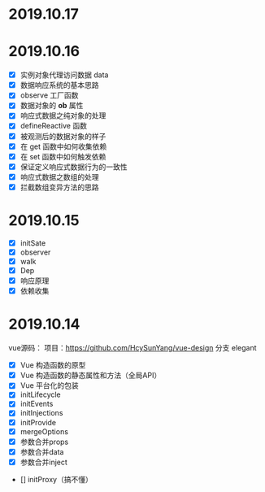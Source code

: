 # 2019.10.17

# 2019.10.16
- [x] 实例对象代理访问数据 data
- [x] 数据响应系统的基本思路
- [x] observe 工厂函数
- [x] 数据对象的 __ob__ 属性
- [x] 响应式数据之纯对象的处理
- [x] defineReactive 函数
- [x] 被观测后的数据对象的样子
- [x] 在 get 函数中如何收集依赖
- [x] 在 set 函数中如何触发依赖
- [x] 保证定义响应式数据行为的一致性
- [x] 响应式数据之数组的处理
- [x] 拦截数组变异方法的思路
# 2019.10.15
- [x] initSate
- [x] observer
- [x] walk
- [x] Dep
- [x] 响应原理
- [x] 依赖收集
# 2019.10.14
vue源码：
项目：https://github.com/HcySunYang/vue-design 分支  elegant
- [x] Vue 构造函数的原型
- [x] Vue 构造函数的静态属性和方法（全局API）
- [x] Vue 平台化的包装
- [x] initLifecycle
- [x] initEvents
- [x] initInjections
- [x] initProvide
- [x] mergeOptions
- [x] 参数合并props
- [x] 参数合并data
- [x] 参数合并inject
- [] initProxy（搞不懂）



